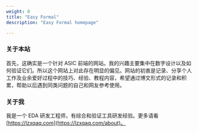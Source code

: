 ```yaml
---
weight: 0
title: "Easy Formal"
description: "Easy Formal homepage"

---
```


### 关于本站

首先，这确实是一个针对 ASIC 前端的网站。我的兴趣主要集中在数字设计以及如何验证它们。所以这个网站上对此存在明显的偏见。网站的初衷是记录、分享个人工作及业余爱好过程中的技巧、经验、教程内容，希望通过博文形式的记录和积累，帮助以后遇到同类问题的自己和网友参考使用。


### 关于我

我是一个 EDA 研发工程师，有综合和验证工具研发经验。更多请看[https://lzxqaq.com](https://lzxqaq.com/about)。
